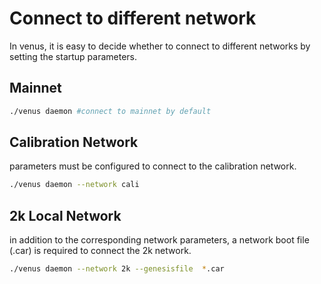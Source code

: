 # Connect to different network

In venus, it is easy to decide whether to connect to different networks by setting the startup parameters.


## Mainnet

```sh
./venus daemon #connect to mainnet by default
```

## Calibration Network

parameters must be configured to connect to the calibration network.

```sh
./venus daemon --network cali
```

## 2k Local Network

in addition to the corresponding network parameters, a network boot file (.car) is required to connect the 2k network.

```sh
./venus daemon --network 2k --genesisfile  *.car
```
